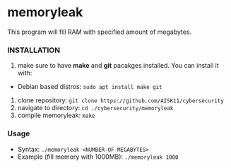 # memoryleak
This program will fill RAM with specified amount of megabytes.

### INSTALLATION
1. make sure to have **make** and **git** pacakges installed. You can install it with:
* Debian based distros:
```sudo apt install make git```
1. clone repository:
`git clone https://github.com/AISK11/cybersecurity`
1. navigate to directory:
`cd ./cybersecurity/memoryleak`
1. compile memoryleak:
`make`

### Usage
* Syntax:
`./memoryleak <NUMBER-OF-MEGABYTES>`
* Example (fill memory with 1000MB):
`./memoryleak 1000`  
